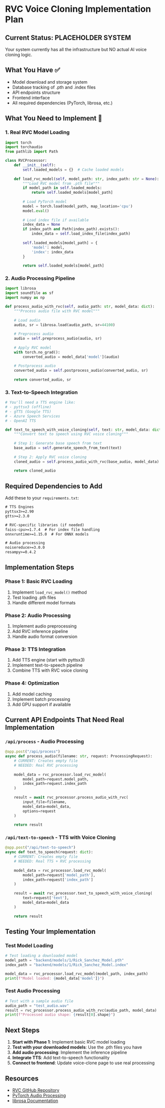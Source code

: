 # RVC Voice Cloning Implementation Plan

## Current Status: PLACEHOLDER SYSTEM
Your system currently has all the infrastructure but NO actual AI voice cloning logic.

## What You Have ✅
- Model download and storage system
- Database tracking of .pth and .index files
- API endpoints structure
- Frontend interface
- All required dependencies (PyTorch, librosa, etc.)

## What You Need to Implement 🔧

### 1. Real RVC Model Loading
```python
import torch
import torchaudio
from pathlib import Path

class RVCProcessor:
    def __init__(self):
        self.loaded_models = {}  # Cache loaded models
    
    def load_rvc_model(self, model_path: str, index_path: str = None):
        """Load RVC model from .pth file"""
        if model_path in self.loaded_models:
            return self.loaded_models[model_path]
        
        # Load PyTorch model
        model = torch.load(model_path, map_location='cpu')
        model.eval()
        
        # Load index file if available
        index_data = None
        if index_path and Path(index_path).exists():
            index_data = self.load_index_file(index_path)
        
        self.loaded_models[model_path] = {
            'model': model,
            'index': index_data
        }
        
        return self.loaded_models[model_path]
```

### 2. Audio Processing Pipeline
```python
import librosa
import soundfile as sf
import numpy as np

def process_audio_with_rvc(self, audio_path: str, model_data: dict):
    """Process audio file with RVC model"""
    
    # Load audio
    audio, sr = librosa.load(audio_path, sr=44100)
    
    # Preprocess audio
    audio = self.preprocess_audio(audio, sr)
    
    # Apply RVC model
    with torch.no_grad():
        converted_audio = model_data['model'](audio)
    
    # Postprocess audio
    converted_audio = self.postprocess_audio(converted_audio, sr)
    
    return converted_audio, sr
```

### 3. Text-to-Speech Integration
```python
# You'll need a TTS engine like:
# - pyttsx3 (offline)
# - gTTS (Google TTS)
# - Azure Speech Services
# - OpenAI TTS

def text_to_speech_with_voice_cloning(self, text: str, model_data: dict):
    """Convert text to speech using RVC voice cloning"""
    
    # Step 1: Generate base speech from text
    base_audio = self.generate_speech_from_text(text)
    
    # Step 2: Apply RVC voice cloning
    cloned_audio = self.process_audio_with_rvc(base_audio, model_data)
    
    return cloned_audio
```

## Required Dependencies to Add

Add these to your `requirements.txt`:

```txt
# TTS Engines
pyttsx3>=2.90
gtts>=2.3.0

# RVC-specific libraries (if needed)
faiss-cpu>=1.7.4  # For index file handling
onnxruntime>=1.15.0  # For ONNX models

# Audio processing
noisereduce>=3.0.0
resampy>=0.4.2
```

## Implementation Steps

### Phase 1: Basic RVC Loading
1. Implement `load_rvc_model()` method
2. Test loading .pth files
3. Handle different model formats

### Phase 2: Audio Processing
1. Implement audio preprocessing
2. Add RVC inference pipeline
3. Handle audio format conversion

### Phase 3: TTS Integration
1. Add TTS engine (start with pyttsx3)
2. Implement text-to-speech pipeline
3. Combine TTS with RVC voice cloning

### Phase 4: Optimization
1. Add model caching
2. Implement batch processing
3. Add GPU support if available

## Current API Endpoints That Need Real Implementation

### `/api/process` - Audio Processing
```python
@app.post("/api/process")
async def process_audio(filename: str, request: ProcessingRequest):
    # CURRENT: Creates empty file
    # NEEDED: Real RVC processing
    
    model_data = rvc_processor.load_rvc_model(
        model_path=request.model_path,
        index_path=request.index_path
    )
    
    result = await rvc_processor.process_audio_with_rvc(
        input_file=filename,
        model_data=model_data,
        options=request
    )
    
    return result
```

### `/api/text-to-speech` - TTS with Voice Cloning
```python
@app.post("/api/text-to-speech")
async def text_to_speech(request: dict):
    # CURRENT: Creates empty file
    # NEEDED: Real TTS + RVC processing
    
    model_data = rvc_processor.load_rvc_model(
        model_path=request['model_path'],
        index_path=request['index_path']
    )
    
    result = await rvc_processor.text_to_speech_with_voice_cloning(
        text=request['text'],
        model_data=model_data
    )
    
    return result
```

## Testing Your Implementation

### Test Model Loading
```python
# Test loading a downloaded model
model_path = "backend/models/1/Rick_Sanchez_Model.pth"
index_path = "backend/models/1/Rick_Sanchez_Model.index"

model_data = rvc_processor.load_rvc_model(model_path, index_path)
print(f"Model loaded: {model_data['model']}")
```

### Test Audio Processing
```python
# Test with a sample audio file
audio_path = "test_audio.wav"
result = rvc_processor.process_audio_with_rvc(audio_path, model_data)
print(f"Processed audio shape: {result[0].shape}")
```

## Next Steps

1. **Start with Phase 1**: Implement basic RVC model loading
2. **Test with your downloaded models**: Use the .pth files you have
3. **Add audio processing**: Implement the inference pipeline
4. **Integrate TTS**: Add text-to-speech functionality
5. **Connect to frontend**: Update voice-clone page to use real processing

## Resources

- [RVC GitHub Repository](https://github.com/RVC-Project/Retrieval-based-Voice-Conversion-WebUI)
- [PyTorch Audio Processing](https://pytorch.org/audio/stable/index.html)
- [librosa Documentation](https://librosa.org/doc/latest/index.html)
